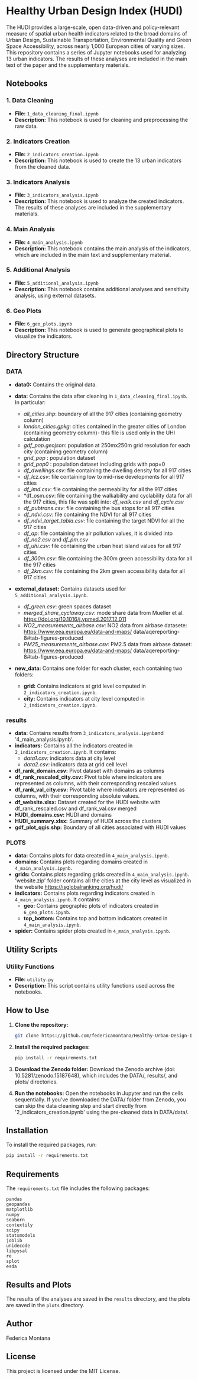 # Healthy Urban Design Index (HUDI)

The HUDI provides a large-scale, open data-driven and policy-relevant measure of spatial urban health indicators related to the broad domains of Urban Design, Sustainable Transportation, Environmental Quality and Green Space Accessibility, across nearly 1,000 European cities of varying sizes. 
This repository contains a series of Jupyter notebooks used for analyzing 13 urban indicators. The results of these analyses are included in the main text of the paper and the supplementary materials.

## Notebooks

### 1. Data Cleaning
- **File:** `1_data_cleaning_final.ipynb`
- **Description:** This notebook is used for cleaning and preprocessing the raw data.

### 2. Indicators Creation
- **File:** `2_indicators_creation.ipynb`
- **Description:** This notebook is used to create the 13 urban indicators from the cleaned data.

### 3. Indicators Analysis
- **File:** `3_indicators_analysis.ipynb`
- **Description:** This notebook is used to analyze the created indicators. The results of these analyses are included in the supplementary materials.

### 4. Main Analysis
- **File:** `4_main_analysis.ipynb`
- **Description:** This notebook contains the main analysis of the indicators, which are included in the main text and supplementary material.

### 5. Additional Analysis
- **File:** `5_additional_analysis.ipynb`
- **Description:** This notebook contains additional analyses and sensitivity analysis, using external datasets.

### 6. Geo Plots
- **File:** `6_geo_plots.ipynb`
- **Description:** This notebook is used to generate geographical plots to visualize the indicators.

## Directory Structure

### DATA
- **data0:** Contains the original data.
- **data:** Contains the data after cleaning in `1_data_cleaning_final.ipynb`. In particular:
   - *all_cities.shp*: boundary of all the 917 cities (containing geometry column)
   - *london_cities.gpkg*: cities contained in the greater cities of London (containing geometry column)- this file is used only in the UHI calculation 
   - *gdf_pop.geojson*: population at 250mx250m grid resolution for each city (containing geometry column)
   - *grid_pop* : population dataset
   - *grid_pop0* : population dataset including grids with pop=0
   - *df_dwellings.csv*: file containing the dwelling density for all 917 cities
   - *df_lcz.csv*: file containing low to mid-rise developments for all 917 cities
   - *df_imd.csv*: file containing the permeability for all the 917 cities
   - *df_osm.csv: file containing the walkability and cyclability data for all the 917 cities, this file was split into: *df_walk.csv* and *df_cycle.csv*
   - *df_pubtrans.csv*: file containing the bus stops for all 917 cities
   - *df_ndvi.csv*: file containing the NDVI for all 917 cities
   - *df_ndvi_target_tabla.csv*: file containing the target NDVI for all the 917 cities
   - *df_ap*: file containing the air pollution values, it is divided into *df_no2.csv* and *df_pm.csv* 
   - *df_uhi.csv*: file containing the urban heat island values for all 917 cities
   - *df_300m.csv*: file containing the 300m green accessibility data for all the 917 cities
   - *df_2km.csv*: file containing the 2km green accessibility data for all 917 cities

- **external_dataset:** Contains datasets used for `5_additional_analysis.ipynb`.
   - *df_green.csv*: green spaces dataset
   - *merged_share_cyclaway.csv*: mode share data from Mueller et al. https://doi.org/10.1016/j.ypmed.2017.12.011 
   - *NO2_measurements_airbase.csv*: NO2 data from airbase datasete: https://www.eea.europa.eu/data-and-maps/ data/aqereporting-8#tab-figures-produced
   - *PM25_measurements_airbase.csv*: PM2.5 data from airbase dataset: https://www.eea.europa.eu/data-and-maps/ data/aqereporting-8#tab-figures-produced

- **new_data:** Contains one folder for each cluster, each containing two folders:
  - **grid:** Contains indicators at grid level computed in `2_indicators_creation.ipynb`.
  - **city:** Contains indicators at city level computed in `2_indicators_creation.ipynb`.

### results
- **data:** Contains results from `3_indicators_analysis.ipynb`and '4_main_analysis.ipynb'.
- **indicators:** Contains all the indicators created in `2_indicators_creation.ipynb`. It contains:
   - *data1.csv:* indicators data at city level
   - *data2.csv:* indicators data at grid cell level
- **df_rank_domain.csv:** Pivot dataset with domains as columns
- **df_rank_rescaled_city.csv:** Pivot table where indicators are represented as columns, with their corresponding rescaled values.
- **df_rank_val_city.csv:** Pivot table where indicators are represented as columns, with their corresponding absolute values.
- **df_website.xlsx:** Dataset created for the HUDI website with df_rank_rescaled.csv and df_rank_val.csv merged
- **HUDI_domains.csv:** HUDI and domains
- **HUDI_summary.xlsx:** Summary of HUDI across the clusters
- **gdf_plot_qgis.shp:** Boundary of all cities associated with HUDI values 

### PLOTS
- **data:** Contains plots for data created in `4_main_analysis.ipynb`.
- **domains:** Contains plots regarding domains created in `4_main_analysis.ipynb`.
- **grids:** Contains plots regarding grids created in `4_main_analysis.ipynb`. 'website.zip' folder contains all the cities at the city level as visualized in the website https://isglobalranking.org/hudi/ 
- **indicators:** Contains plots regarding indicators created in `4_main_analysis.ipynb`. It contains:
   - **geo:** Contains geographic plots of indicators created in `6_geo_plots.ipynb`.
   - **top_bottom:** Contains top and bottom indicators created in `4_main_analysis.ipynb`.
- **spider:** Contains spider plots created in `4_main_analysis.ipynb`.

## Utility Scripts

### Utility Functions
- **File:** `utility.py`
- **Description:** This script contains utility functions used across the notebooks.

## How to Use

1. **Clone the repository:**
   ```sh
   git clone https://github.com/federicamontana/Healthy-Urban-Design-Index
   ```

2. **Install the required packages:**
   ```sh
   pip install -r requirements.txt
   ```
   
3. **Download the Zenodo folder:**
   Download the Zenodo archive (doi: 10.5281/zenodo.15187648), which includes the DATA/, results/, and plots/ directories.
   
4. **Run the notebooks:**
   Open the notebooks in Jupyter and run the cells sequentially. If you’ve downloaded the DATA/ folder from Zenodo, you can skip the data cleaning step and start directly from '2_indicators_creation.ipynb' using the pre-cleaned data in DATA/data/.

## Installation

To install the required packages, run:
```sh
pip install -r requirements.txt
```

## Requirements

The `requirements.txt` file includes the following packages:
```
pandas
geopandas
matplotlib
numpy
seaborn
contextily
scipy
statsmodels
joblib
unidecode
libpysal
re
splot 
esda
```

## Results and Plots
The results of the analyses are saved in the `results` directory, and the plots are saved in the `plots` directory.

## Author
Federica Montana

## License
This project is licensed under the MIT License.
